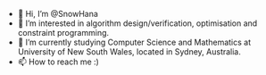 - 👋 Hi, I’m @SnowHana
- 👀 I’m interested in algorithm design/verification, optimisation and constraint programming.
- 🌱 I’m currently studying Computer Science and Mathematics at University of New South Wales, located in Sydney, Australia.
- 📫 How to reach me :) 

<!---
SnowHana/SnowHana is a ✨ special ✨ repository because its `README.md` (this file) appears on your GitHub profile.
You can click the Preview link to take a look at your changes.
--->
